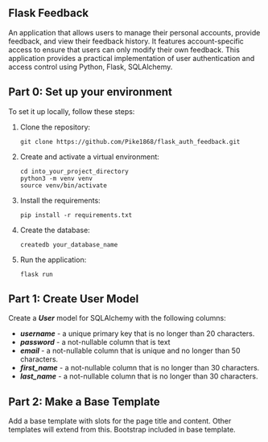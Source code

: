## Flask Feedback 
An application that allows users to manage their personal accounts, provide feedback, and view their feedback history. It features account-specific access to ensure that users can only modify their own feedback. This application provides a practical implementation of user authentication and access control using Python, Flask, SQLAlchemy.

## **Part 0: Set up your environment**
 To set it up locally, follow these steps:

1. Clone the repository:
   ```
   git clone https://github.com/Pike1868/flask_auth_feedback.git
   ```
2. Create and activate a virtual environment:
   ```
   cd into_your_project_directory
   python3 -m venv venv
   source venv/bin/activate
   ```
3. Install the requirements:
   ```
   pip install -r requirements.txt
   ```
4. Create the database:
   ```
   createdb your_database_name
   ```
5. Run the application:
   ```
   flask run
   ```
## **Part 1: Create User Model**

Create a ***User*** model for SQLAlchemy with the following columns:

- ***username*** - a unique primary key that is no longer than 20 characters.
- ***password*** - a not-nullable column that is text
- ***email*** - a not-nullable column that is unique and no longer than 50 characters.
- ***first_name*** - a not-nullable column that is no longer than 30 characters.
- ***last_name*** - a not-nullable column that is no longer than 30 characters.

## **Part 2: Make a Base Template**

Add a base template with slots for the page title and content. Other templates will extend from this. Bootstrap included in base template.